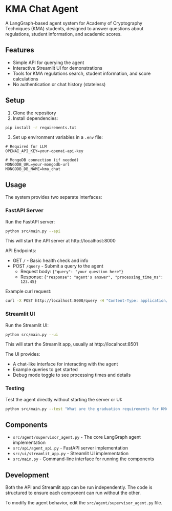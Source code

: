 # KMA Chat Agent

A LangGraph-based agent system for Academy of Cryptography Techniques (KMA) students, designed to answer questions about regulations, student information, and academic scores.

## Features

- Simple API for querying the agent
- Interactive Streamlit UI for demonstrations
- Tools for KMA regulations search, student information, and score calculations
- No authentication or chat history (stateless)

## Setup

1. Clone the repository
2. Install dependencies:

```bash
pip install -r requirements.txt
```

3. Set up environment variables in a `.env` file:

```
# Required for LLM
OPENAI_API_KEY=your-openai-api-key

# MongoDB connection (if needed)
MONGODB_URL=your-mongodb-url
MONGODB_DB_NAME=kma_chat
```

## Usage

The system provides two separate interfaces:

### FastAPI Server

Run the FastAPI server:

```bash
python src/main.py --api
```

This will start the API server at http://localhost:8000

API Endpoints:

- GET `/` - Basic health check and info
- POST `/query` - Submit a query to the agent
  - Request body: `{"query": "your question here"}`
  - Response: `{"response": "agent's answer", "processing_time_ms": 123.45}`

Example curl request:

```bash
curl -X POST http://localhost:8000/query -H "Content-Type: application/json" -d '{"query": "What are the graduation requirements for KMA?"}'
```

### Streamlit UI

Run the Streamlit UI:

```bash
python src/main.py --ui
```

This will start the Streamlit app, usually at http://localhost:8501

The UI provides:

- A chat-like interface for interacting with the agent
- Example queries to get started
- Debug mode toggle to see processing times and details

### Testing

Test the agent directly without starting the server or UI:

```bash
python src/main.py --test "What are the graduation requirements for KMA?"
```

## Components

- `src/agent/supervisor_agent.py` - The core LangGraph agent implementation
- `src/api/agent_api.py` - FastAPI server implementation
- `src/ui/streamlit_app.py` - Streamlit UI implementation
- `src/main.py` - Command-line interface for running the components

## Development

Both the API and Streamlit app can be run independently. The code is structured to ensure each component can run without the other.

To modify the agent behavior, edit the `src/agent/supervisor_agent.py` file.
